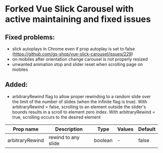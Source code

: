 # Forked Vue Slick Carousel with active maintaining and fixed issues

## Fixed problems:

- slick autoplays in Chrome even if prop autoplay is set to false (https://github.com/gs-shop/vue-slick-carousel/issues/229)
- on mobiles after orientation change carousel is not properly resized
- unwanted animation stop and slider reset when scrolling page on mobiles

## Added:
- arbitraryRewind flag to allow proper rewinding to a random slide over the limit of the number of slides (when the infinite flag is true). With arbitraryRewind = false, scrolling to an element outside the slider's bounds results in a scroll to element zero index. With arbitraryRewind = true, scrolling occurs to the desired element

| Prop name        | Description                                                                                                                                                                      | Type    | Values                | Default      |
| ---------------- | -------------------------------------------------------------------------------------------------------------------------------------------------------------------------------- | ------- | --------------------- | ------------ |
| arbitraryRewind  | rewind to any slide                                                                                                                                                              | boolean | -                     | false        |